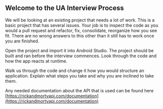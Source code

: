 ## Welcome to the UA Interview Process

We will be looking at an existing project that needs a lot of work. This is a basic project that has several issues. Your job is to inspect the code as you would a pull request and refactor, fix, consolidate, reorganize how you see fit. There are no wrong answers to this other than it still has to work once you are finished.

Open the project and import it into Android Studio. The project should be built and ran before the interview commences. Look through the code and how the app reacts at runtime.

Walk us through the code and change it how you would structure an application. Explain what steps you take and why you are inclined to take them.

Any needed documentation about the API that is used can be found here [https://rickandmortyapi.com/documentation](https://rickandmortyapi.com/documentation)

